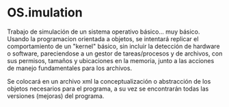 # OS.imulation
Trabajo de simulación de un sistema operativo básico... muy básico.
Usando la programacion orientada a objetos, se intentará replicar el comportamiento de un "kernel" básico, sin incluir la detección
de hardware o software, pareciendose a un gestor de tareas/procesos y de archivos, con sus permisos, tamaños y ubicaciones en la memoria, junto a las acciones de manejo fundamentales para los archivos.

  Se colocará en un archivo xml la conceptualización o abstracción de los objetos necesarios para el programa, a su vez se encontrarán
todas las versiones (mejoras) del programa.
